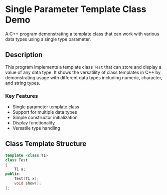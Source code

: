 # Single Parameter Template Class Demo

A C++ program demonstrating a template class that can work with various data types using a single type parameter.

## Description

This program implements a template class `Test` that can store and display a value of any data type. It shows the versatility of class templates in C++ by demonstrating usage with different data types including numeric, character, and string types.

### Key Features
- Single parameter template class
- Support for multiple data types
- Simple constructor initialization
- Display functionality
- Versatile type handling

## Class Template Structure

```cpp
template <class T1>
class Test
{
    T1 a;
public:
    Test(T1 x);
    void show();
};
